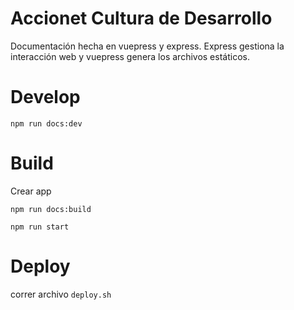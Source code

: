 # Accionet Cultura de Desarrollo

Documentación hecha en vuepress y express. Express gestiona la interacción web y vuepress genera los archivos estáticos.

# Develop 

```
npm run docs:dev
```

# Build 

Crear app
```
npm run docs:build
```

```
npm run start
```


# Deploy 

correr archivo `deploy.sh`
